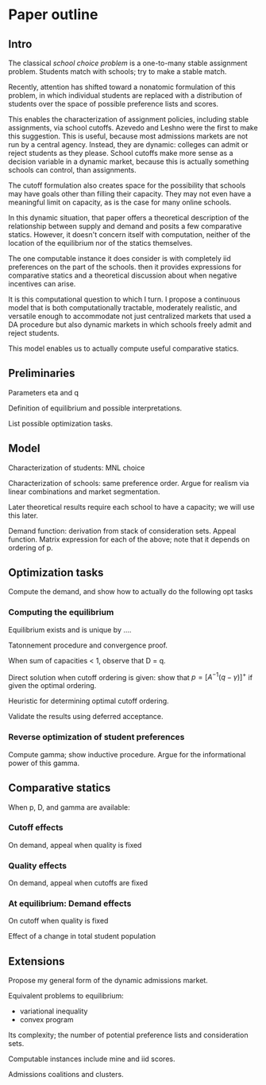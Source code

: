 # Paper outline

## Intro
The classical *school choice problem* is a one-to-many stable assignment problem. Students match with schools; try to make a stable match.

Recently, attention has shifted toward a nonatomic formulation of this problem, in which individual students are replaced with a distribution of students over the space of possible preference lists and scores. 

This enables the characterization of assignment policies, including stable assignments, via school cutoffs. 
Azevedo and Leshno were the first to make this suggestion. This is useful, because most admissions markets are not run by a central agency. Instead, they are dynamic: colleges can admit or reject students as they please. School cutoffs make more sense as a decision variable in a dynamic market, because this is actually something schools can control, than assignments.

The cutoff formulation also creates space for the possibility that schools may have goals other than filling their capacity. They may not even have a meaningful limit on capacity, as is the case for many online schools.

In this dynamic situation, that paper offers a theoretical description of the relationship between supply and demand and posits a few comparative statics. However, it doesn't concern itself with computation, neither of the location of the equilibrium nor of the statics themselves. 

The one computable instance it does consider is with completely iid preferences on the part of the schools. then it provides expressions for comparative statics and a theoretical discussion about when negative incentives can arise.

It is this computational question to which I turn. I propose a continuous model that is both computationally tractable, moderately realistic, and versatile enough to accommodate not just centralized markets that used a DA procedure but also dynamic markets in which schools freely admit and reject students.

This model enables us to actually compute useful comparative statics. 

## Preliminaries
Parameters eta and q

Definition of equilibrium and possible interpretations. 

List possible optimization tasks. 


## Model
Characterization of students: MNL choice

Characterization of schools: same preference order. Argue for realism via linear combinations and market segmentation.

Later theoretical results require each school to have a capacity; we will use this later.

Demand function: derivation from stack of consideration sets.
Appeal function.
Matrix expression for each of the above; note that it depends on ordering of p.

## Optimization tasks
Compute the demand, and show how to actually do the following opt tasks 

### Computing the equilibrium
Equilibrium exists and is unique by ....

Tatonnement procedure and convergence proof.

When sum of capacities < 1, observe that D = q.

Direct solution when cutoff ordering is given: show that $p = [A^{-1} (q - \gamma)]^+$ if given the optimal ordering. 

Heuristic for determining optimal cutoff ordering.

Validate the results using deferred acceptance. 

### Reverse optimization of student preferences
Compute gamma; show inductive procedure. Argue for the informational power of this gamma. 

## Comparative statics
When p, D, and gamma are available:
### Cutoff effects
On demand, appeal when quality is fixed
### Quality effects
On demand, appeal when cutoffs are fixed

### At equilibrium: Demand effects
On cutoff when quality is fixed

Effect of a change in total student population


## Extensions
Propose my general form of the dynamic admissions market.

Equivalent problems to equilibrium:
- variational inequality
- convex program

Its complexity; the number of potential preference lists and consideration sets.

Computable instances include mine and iid scores.

Admissions coalitions and clusters. 